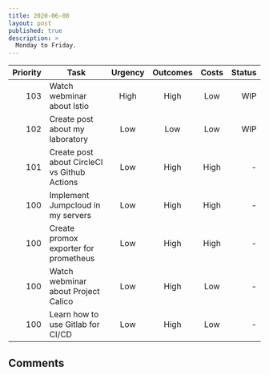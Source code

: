 ```yaml
---
title: 2020-06-08
layout: post
published: true
description: >
  Monday to Friday.
---
```


| Priority | Task | Urgency | Outcomes | Costs | Status |
| ---------: | ------------ | :-------: | :--------: | :----: | ------: |
| 103 | Watch webminar about Istio | High | High | Low | WIP |
| 102 | Create post about my laboratory | Low | Low | Low | WIP |
| 101 | Create post about CircleCI vs Github Actions | Low | High | High | - |
| 100 | Implement Jumpcloud in my servers | Low | High | High | - |
| 100 | Create promox exporter for prometheus | Low | High | High | - |
| 100 | Watch webminar about Project Calico | Low | High | Low | - |
| 100 | Learn how to use Gitlab for CI/CD | Low | High | Low | - |

## Comments

